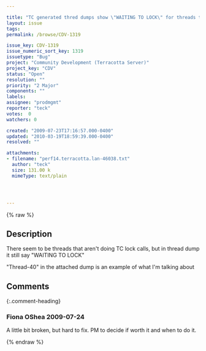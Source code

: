```yaml
---

title: "TC generated thred dumps show \"WAITING TO LOCK\" for threads that are not acquiring locks"
layout: issue
tags: 
permalink: /browse/CDV-1319

issue_key: CDV-1319
issue_numeric_sort_key: 1319
issuetype: "Bug"
project: "Community Development (Terracotta Server)"
project_key: "CDV"
status: "Open"
resolution: ""
priority: "2 Major"
components: ""
labels: 
assignee: "prodmgmt"
reporter: "teck"
votes:  0
watchers: 0

created: "2009-07-23T17:16:57.000-0400"
updated: "2010-03-19T18:59:39.000-0400"
resolved: ""

attachments:
- filename: "perf14.terracotta.lan-46038.txt"
  author: "teck"
  size: 131.00 k
  mimeType: text/plain




---
```


{% raw %}

## Description

<div markdown="1" class="description">

There seem to be threads that aren't doing TC lock calls, but in thread dump it still say "WAITING TO LOCK" 

"Thread-40" in the attached dump is an example of what I'm talking about


</div>

## Comments


{:.comment-heading}
### **Fiona OShea** <span class="date">2009-07-24</span>

<div markdown="1" class="comment">

A little bit broken, but hard to fix. PM to decide if worth it and when to do it.

</div>



{% endraw %}
